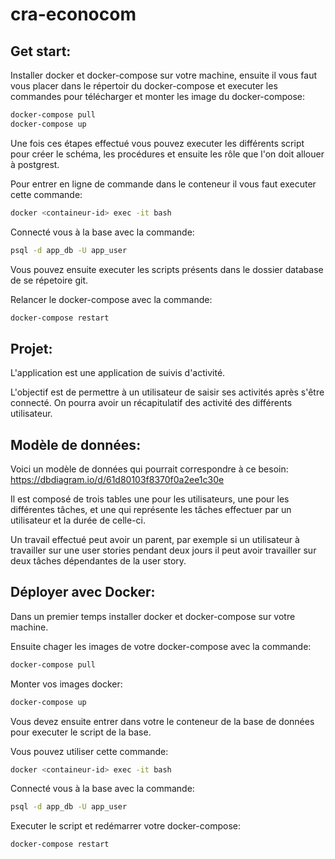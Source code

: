 # cra-econocom

## Get start:

Installer docker et docker-compose sur votre machine, ensuite il vous faut vous placer dans le répertoir du docker-compose et executer les commandes pour télécharger et monter les image du docker-compose:

```bash
docker-compose pull
docker-compose up
```

Une fois ces étapes effectué vous pouvez executer les différents script pour créer le schéma, les procédures et ensuite les rôle que l'on doit allouer à postgrest.

Pour entrer en ligne de commande dans le conteneur il vous faut executer cette commande:
```bash
docker <containeur-id> exec -it bash
```

Connecté vous à la base avec la commande:
```bash
psql -d app_db -U app_user
```

Vous pouvez ensuite executer les scripts présents dans le dossier database de se répetoire git.

Relancer le docker-compose avec la commande:
```bash
docker-compose restart
```

## Projet:

L'application est une application de suivis d'activité.

L'objectif est de permettre à un utilisateur de saisir ses activités après s'être connecté.
On pourra avoir un récapitulatif des activité des différents utilisateur.

## Modèle de données:

Voici un modèle de données qui pourrait correspondre à ce besoin:
https://dbdiagram.io/d/61d80103f8370f0a2ee1c30e

Il est composé de trois tables une pour les utilisateurs, une pour les différentes tâches, 
et une qui représente les tâches effectuer par un utilisateur et la durée de celle-ci.

Un travail effectué peut avoir un parent, par exemple si un utilisateur à travailler sur une user stories pendant deux jours il peut avoir travailler sur deux tâches dépendantes de la user story.

## Déployer avec Docker:

Dans un premier temps installer docker et docker-compose sur votre machine.

Ensuite chager les images de votre docker-compose avec la commande:
```bash
docker-compose pull
```

Monter vos images docker: 
```bash
docker-compose up
```

Vous devez ensuite entrer dans votre le conteneur de la base de données pour executer le script de la base.

Vous pouvez utiliser cette commande:
```bash
docker <containeur-id> exec -it bash
```

Connecté vous à la base avec la commande:
```bash
psql -d app_db -U app_user
```

Executer le script et redémarrer votre docker-compose:

```bash
docker-compose restart
```
